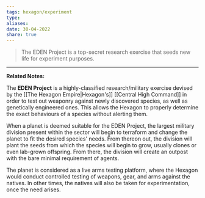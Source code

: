 ```yaml
---
tags: hexagon/experiment
type: 
aliases: 
date: 30-04-2022
share: true
---
```


> The EDEN Project is a top-secret research exercise that seeds new life for experiment purposes.
---

**Related Notes:** 

The **EDEN Project** is a highly-classified research/military exercise devised by the [[The Hexagon Empire|Hexagon's]] [[Central High Command]] in order to test out weaponry against newly discovered species, as well as genetically engineered ones. This allows the Hexagon to properly determine the exact behaviours of a species without alerting them.

When a planet is deemed suitable for the EDEN Project, the largest military division present within the sector will begin to terraform and change the planet to fit the desired species' needs. From thereon out, the division will plant the seeds from which the species will begin to grow, usually clones or even lab-grown offspring. From there, the division will create an outpost with the bare minimal requirement of agents.

The planet is considered as a live arms testing platform, where the Hexagon would conduct controlled testing of weapons, gear, and arms against the natives. In other times, the natives will also be taken for experimentation, once the need arises.